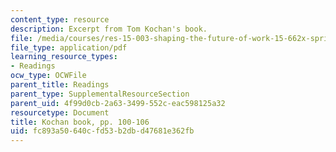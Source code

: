 ```yaml
---
content_type: resource
description: Excerpt from Tom Kochan's book.
file: /media/courses/res-15-003-shaping-the-future-of-work-15-662x-spring-2016/fc893a50640cfd53b2dbd47681e362fb_MITRES_15_003S16_pp100-106.pdf
file_type: application/pdf
learning_resource_types:
- Readings
ocw_type: OCWFile
parent_title: Readings
parent_type: SupplementalResourceSection
parent_uid: 4f99d0cb-2a63-3499-552c-eac598125a32
resourcetype: Document
title: Kochan book, pp. 100-106
uid: fc893a50-640c-fd53-b2db-d47681e362fb
---
```

